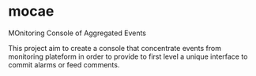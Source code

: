 # mocae
MOnitoring Console of Aggregated Events

This project aim to create a console that concentrate events from monitoring plateform in order to provide to first level a unique interface to commit alarms or feed comments.